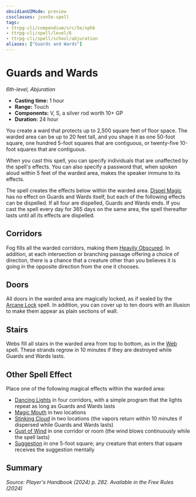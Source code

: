 ```yaml
---
obsidianUIMode: preview
cssclasses: json5e-spell
tags:
- ttrpg-cli/compendium/src/5e/xphb
- ttrpg-cli/spell/level/6
- ttrpg-cli/spell/school/abjuration
aliases: ["Guards and Wards"]
---
```

# Guards and Wards
*6th-level, Abjuration*  

- **Casting time:** 1 hour
- **Range:** Touch
- **Components:** V, S, a silver rod worth 10+ GP
- **Duration:** 24 hour

You create a ward that protects up to 2,500 square feet of floor space. The warded area can be up to 20 feet tall, and you shape it as one 50-foot square, one hundred 5-foot squares that are contiguous, or twenty-five 10-foot squares that are contiguous.

When you cast this spell, you can specify individuals that are unaffected by the spell's effects. You can also specify a password that, when spoken aloud within 5 feet of the warded area, makes the speaker immune to its effects.

The spell creates the effects below within the warded area. [Dispel Magic](/3-Compendium/CLI/spells/dispel-magic-xphb.md) has no effect on Guards and Wards itself, but each of the following effects can be dispelled. If all four are dispelled, Guards and Wards ends. If you cast the spell every day for 365 days on the same area, the spell thereafter lasts until all its effects are dispelled.

## Corridors

Fog fills all the warded corridors, making them [Heavily Obscured](heavily-obscured-xphb.md). In addition, at each intersection or branching passage offering a choice of direction, there is a  chance that a creature other than you believes it is going in the opposite direction from the one it chooses.

## Doors

All doors in the warded area are magically locked, as if sealed by the [Arcane Lock](arcane-lock-xphb.md) spell. In addition, you can cover up to ten doors with an illusion to make them appear as plain sections of wall.

## Stairs

Webs fill all stairs in the warded area from top to bottom, as in the [Web](web-xphb.md) spell. These strands regrow in 10 minutes if they are destroyed while Guards and Wards lasts.

## Other Spell Effect

Place one of the following magical effects within the warded area:

- [Dancing Lights](dancing-lights-xphb.md) in four corridors, with a simple program that the lights repeat as long as Guards and Wards lasts  
- [Magic Mouth](magic-mouth-xphb.md) in two locations  
- [Stinking Cloud](stinking-cloud-xphb.md) in two locations (the vapors return within 10 minutes if dispersed while Guards and Wards lasts)  
- [Gust of Wind](gust-of-wind-xphb.md) in one corridor or room (the wind blows continuously while the spell lasts)  
- [Suggestion](suggestion-xphb.md) in one 5-foot square; any creature that enters that square receives the suggestion mentally  

## Summary

*Source: Player's Handbook (2024) p. 282. Available in the Free Rules (2024)*